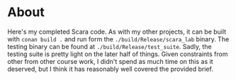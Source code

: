 # About
Here's my completed Scara code.  As with my other projects, it can be
built with `conan build .` and run form the `./build/Release/scara_lab`
binary.  The testing binary can be found at `./build/Release/test_suite`.
Sadly, the testing suite is pretty light on the later half of things.  Given
constraints from other from other course work, I didn't spend as much time
on this as it deserved, but I think it has reasonably well covered the
provided brief.
